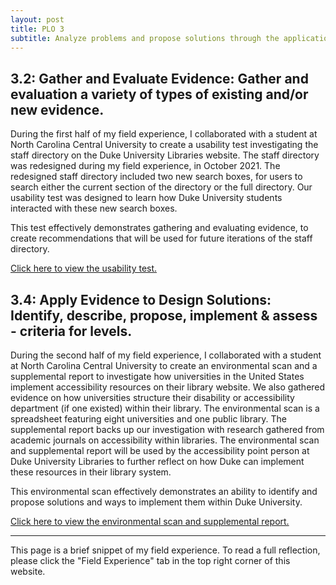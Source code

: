 ```yaml
---
layout: post
title: PLO 3
subtitle: Analyze problems and propose solutions through the application of evidence [Evidence Based Practice]
---
```


## 3.2: Gather and Evaluate Evidence: Gather and evaluation a variety of types of existing and/or new evidence.

During the first half of my field experience, I collaborated with a student at North Carolina Central University to create a usability test investigating the staff directory on the Duke University Libraries website. The staff directory was redesigned during my field experience, in October 2021. The redesigned staff directory included two new search boxes, for users to search either the current section of the directory or the full directory. Our usability test was designed to learn how Duke University students interacted with these new search boxes.

This test effectively demonstrates gathering and evaluating evidence, to create recommendations that will be used for future iterations of the staff directory.

[Click here to view the usability test.](https://dukespace.lib.duke.edu/dspace/handle/10161/23965)  

## 3.4: Apply Evidence to Design Solutions: Identify, describe, propose, implement & assess - criteria for levels.

During the second half of my field experience, I collaborated with a student at North Carolina Central University to create an environmental scan and a supplemental report to investigate how universities in the United States implement accessibility resources on their library website. We also gathered evidence on how universities structure their disability or accessibility department (if one existed) within their library. The environmental scan is a spreadsheet featuring eight universities and one public library. The supplemental report backs up our investigation with research gathered from academic journals on accessibility within libraries. The environmental scan and supplemental report will be used by the accessibility point person at Duke University Libraries to further reflect on how Duke can implement these resources in their library system. 

This environmental scan effectively demonstrates an ability to identify and propose solutions and ways to implement them within Duke University. 

[Click here to view the environmental scan and supplemental report.]({{dunefskychadwick.github.io}}/assets/pdfs/applyevidence.pdf)  

-----------------------------------------------------

This page is a brief snippet of my field experience. To read a full reflection, please click the "Field Experience" tab in the top right corner of this website.
